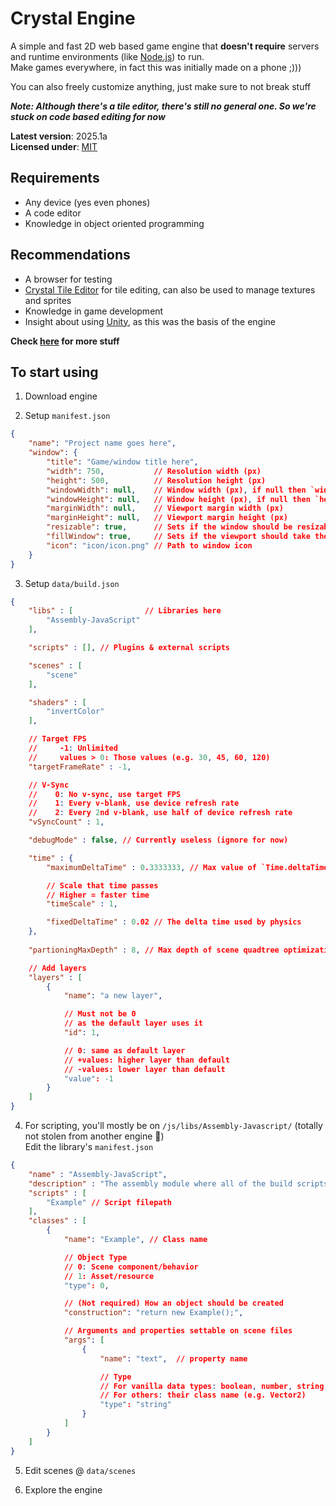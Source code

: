 # Crystal Engine

A simple and fast 2D web based game engine that **doesn't require** servers and runtime environments (like [Node.js](https://nodejs.org)) to run.<br>
Make games everywhere, in fact this was initially made on a phone ;)))

You can also freely customize anything, just make sure to not break stuff

***Note: Although there's a tile editor, there's still no general one. So we're stuck on code based editing for now*** 

**Latest version**: 2025.1a<br>
**Licensed under**: [MIT](https://github.com/Crystal2D/engine?tab=MIT-1-ov-file#readme)


## Requirements
- Any device (yes even phones)
- A code editor
- Knowledge in object oriented programming


## Recommendations
- A browser for testing
- [Crystal Tile Editor](https://github.com/Crystal2D/tile-editor) for tile editing, can also be used to manage textures and sprites
- Knowledge in game development
- Insight about using [Unity](https://unity.com), as this was the basis of the engine


**Check [here](https://github.com/crystal2d/repositories) for more stuff**


## To start using
1. Download engine<br>

2. Setup `manifest.json`
```json
{
    "name": "Project name goes here",
    "window": {
        "title": "Game/window title here",
        "width": 750,           // Resolution width (px)
        "height": 500,          // Resolution height (px)
        "windowWidth": null,    // Window width (px), if null then `width` is used
        "windowHeight": null,   // Window height (px), if null then `height` is used
        "marginWidth": null,    // Viewport margin width (px)
        "marginHeight": null,   // Viewport margin height (px)
        "resizable": true,      // Sets if the window should be resizable
        "fillWindow": true,     // Sets if the viewport should take the window's size
        "icon": "icon/icon.png" // Path to window icon
    }
}
```

3. Setup `data/build.json`
```json
{
    "libs" : [                // Libraries here
        "Assembly-JavaScript"
    ],

    "scripts" : [], // Plugins & external scripts

    "scenes" : [
        "scene"
    ],

    "shaders" : [
        "invertColor"
    ],

    // Target FPS
    //     -1: Unlimited
    //     values > 0: Those values (e.g. 30, 45, 60, 120)
    "targetFrameRate" : -1,

    // V-Sync
    //    0: No v-sync, use target FPS
    //    1: Every v-blank, use device refresh rate
    //    2: Every 2nd v-blank, use half of device refresh rate
    "vSyncCount" : 1,

    "debugMode" : false, // Currently useless (ignore for now)

    "time" : {
        "maximumDeltaTime" : 0.3333333, // Max value of `Time.deltaTime`

        // Scale that time passes
        // Higher = faster time
        "timeScale" : 1,

        "fixedDeltaTime" : 0.02 // The delta time used by physics
    },
    
    "partioningMaxDepth" : 8, // Max depth of scene quadtree optimization

    // Add layers
    "layers" : [
        {
            "name": "a new layer",

            // Must not be 0
            // as the default layer uses it
            "id": 1,

            // 0: same as default layer
            // +values: higher layer than default
            // -values: lower layer than default
            "value": -1
        }
    ]
}
```

4. For scripting, you'll mostly be on `/js/libs/Assembly-Javascript/` (totally not stolen from another engine 👀)<br>
Edit the library's `manifest.json`
```json
{
    "name" : "Assembly-JavaScript",
    "description" : "The assembly module where all of the build scripts are located",
    "scripts" : [
        "Example" // Script filepath
    ],
    "classes" : [
        {
            "name": "Example", // Class name

            // Object Type
            // 0: Scene component/behavior
            // 1: Asset/resource
            "type": 0,

            // (Not required) How an object should be created
            "construction": "return new Example();",

            // Arguments and properties settable on scene files
            "args": [
                {
                    "name": "text",  // property name

                    // Type
                    // For vanilla data types: boolean, number, string, object, array
                    // For others: their class name (e.g. Vector2)
                    "type": "string"
                }
            ]
        }
    ]
}
```

5. Edit scenes @ `data/scenes`

6. Explore the engine